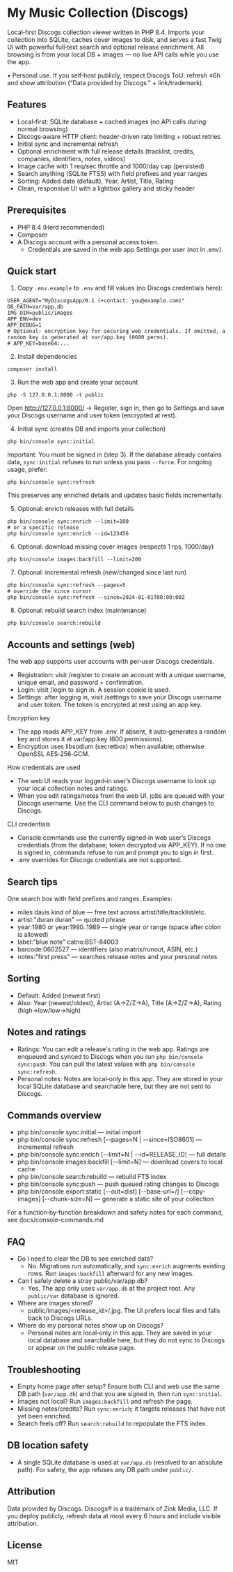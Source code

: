 # My Music Collection (Discogs)

Local‑first Discogs collection viewer written in PHP 8.4. Imports your collection into SQLite, caches cover images to disk, and serves a fast Twig UI with powerful full‑text search and optional release enrichment. All browsing is from your local DB + images — no live API calls while you use the app.

• Personal use. If you self‑host publicly, respect Discogs ToU: refresh ≤6h and show attribution (“Data provided by Discogs.” + link/trademark).

## Features
- Local‑first: SQLite database + cached images (no API calls during normal browsing)
- Discogs‑aware HTTP client: header‑driven rate limiting + robust retries
- Initial sync and incremental refresh
- Optional enrichment with full release details (tracklist, credits, companies, identifiers, notes, videos)
- Image cache with 1 req/sec throttle and 1000/day cap (persisted)
- Search anything (SQLite FTS5) with field prefixes and year ranges
- Sorting: Added date (default), Year, Artist, Title, Rating
- Clean, responsive UI with a lightbox gallery and sticky header

## Prerequisites
- PHP 8.4 (Herd recommended)
- Composer
- A Discogs account with a personal access token.
  - Credentials are saved in the web app Settings per user (not in .env).

## Quick start
1) Copy `.env.example` to `.env` and fill values (no Discogs credentials here):

```
USER_AGENT="MyDiscogsApp/0.1 (+contact: you@example.com)"
DB_PATH=var/app.db
IMG_DIR=public/images
APP_ENV=dev
APP_DEBUG=1
# Optional: encryption key for securing web credentials. If omitted, a random key is generated at var/app.key (0600 perms).
# APP_KEY=base64:...
```

2) Install dependencies
```
composer install
```

3) Run the web app and create your account
```
php -S 127.0.0.1:8000 -t public
```
Open http://127.0.0.1:8000/ → Register, sign in, then go to Settings and save your Discogs username and user token (encrypted at rest).

4) Initial sync (creates DB and imports your collection)
```
php bin/console sync:initial
```
Important: You must be signed in (step 3). If the database already contains data, `sync:initial` refuses to run unless you pass `--force`. For ongoing usage, prefer:
```
php bin/console sync:refresh
```
This preserves any enriched details and updates basic fields incrementally.

5) Optional: enrich releases with full details
```
php bin/console sync:enrich --limit=100
# or a specific release
php bin/console sync:enrich --id=123456
```

6) Optional: download missing cover images (respects 1 rps, 1000/day)
```
php bin/console images:backfill --limit=200
```

7) Optional: incremental refresh (new/changed since last run)
```
php bin/console sync:refresh --pages=5
# override the since cursor
php bin/console sync:refresh --since=2024-01-01T00:00:00Z
```

8) Optional: rebuild search index (maintenance)
```
php bin/console search:rebuild
```

## Accounts and settings (web)
The web app supports user accounts with per‑user Discogs credentials.
- Registration: visit /register to create an account with a unique username, unique email, and password + confirmation.
- Login: visit /login to sign in. A session cookie is used.
- Settings: after logging in, visit /settings to save your Discogs username and user token. The token is encrypted at rest using an app key.

Encryption key
- The app reads APP_KEY from .env. If absent, it auto‑generates a random key and stores it at var/app.key (600 permissions).
- Encryption uses libsodium (secretbox) when available; otherwise OpenSSL AES‑256‑GCM.

How credentials are used
- The web UI reads your logged‑in user’s Discogs username to look up your local collection notes and ratings.
- When you edit ratings/notes from the web UI, jobs are queued with your Discogs username. Use the CLI command below to push changes to Discogs.

CLI credentials
- Console commands use the currently signed‑in web user’s Discogs credentials (from the database; token decrypted via APP_KEY). If no one is signed in, commands refuse to run and prompt you to sign in first.
- .env overrides for Discogs credentials are not supported.

## Search tips
One search box with field prefixes and ranges. Examples:
- miles davis kind of blue — free text across artist/title/tracklist/etc.
- artist:"duran duran" — quoted phrase
- year:1980 or year:1980..1989 — single year or range (space after colon is allowed)
- label:"blue note" catno:BST-84003
- barcode:0602527 — identifiers (also matrix/runout, ASIN, etc.)
- notes:"first press" — searches release notes and your personal notes

## Sorting
- Default: Added (newest first)
- Also: Year (newest/oldest), Artist (A→Z/Z→A), Title (A→Z/Z→A), Rating (high→low/low→high)

## Notes and ratings
- Ratings: You can edit a release's rating in the web app. Ratings are enqueued and synced to Discogs when you run `php bin/console sync:push`. You can pull the latest values with `php bin/console sync:refresh`.
- Personal notes: Notes are local‑only in this app. They are stored in your local SQLite database and searchable here, but they are not sent to Discogs.

## Commands overview
- php bin/console sync:initial — initial import
- php bin/console sync:refresh [--pages=N | --since=ISO8601] — incremental refresh
- php bin/console sync:enrich [--limit=N | --id=RELEASE_ID] — full details
- php bin/console images:backfill [--limit=N] — download covers to local cache
- php bin/console search:rebuild — rebuild FTS index
- php bin/console sync:push — push queued rating changes to Discogs
- php bin/console export:static [--out=dist] [--base-url=/] [--copy-images] [--chunk-size=N] — generate a static site of your collection

For a function‑by‑function breakdown and safety notes for each command, see docs/console-commands.md

## FAQ
- Do I need to clear the DB to see enriched data?
  - No. Migrations run automatically, and `sync:enrich` augments existing rows. Run `images:backfill` afterward for any new images.
- Can I safely delete a stray public/var/app.db?
  - Yes. The app only uses `var/app.db` at the project root. Any `public/var` database is ignored.
- Where are images stored?
  - public/images/<release_id>/<sha1>.jpg. The UI prefers local files and falls back to Discogs URLs.
- Where do my personal notes show up on Discogs?
  - Personal notes are local‑only in this app. They are saved in your local database and searchable here, but they do not sync to Discogs or appear on the public release page.

## Troubleshooting
- Empty home page after setup? Ensure both CLI and web use the same DB path (`var/app.db`) and that you are signed in, then run `sync:initial`.
- Images not local? Run `images:backfill` and refresh the page.
- Missing notes/credits? Run `sync:enrich`; it targets releases that have not yet been enriched.
- Search feels off? Run `search:rebuild` to repopulate the FTS index.

## DB location safety
- A single SQLite database is used at `var/app.db` (resolved to an absolute path). For safety, the app refuses any DB path under `public/`.

## Attribution
Data provided by Discogs. Discogs® is a trademark of Zink Media, LLC. If you deploy publicly, refresh data at most every 6 hours and include visible attribution.

## License
MIT
